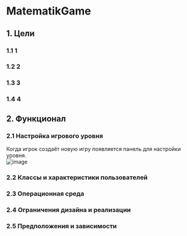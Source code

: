 # MatematikGame
## 1. Цели
### 1.1 1
### 1.2 2
### 1.3 3
### 1.4 4
## 2. Функционал
### 2.1 Настройка игрового уровня
Когда игрок создаёт новую игру появляется панель для настройки уровня.
<br>
![image](https://user-images.githubusercontent.com/80624046/198562493-de95b9f7-2a11-4bda-af04-549f77c084d5.png)
### 2.2 Классы и характеристики пользователей
### 2.3 Операционная среда
### 2.4 Ограничения дизайна и реализации
### 2.5 Предположения и зависимости

